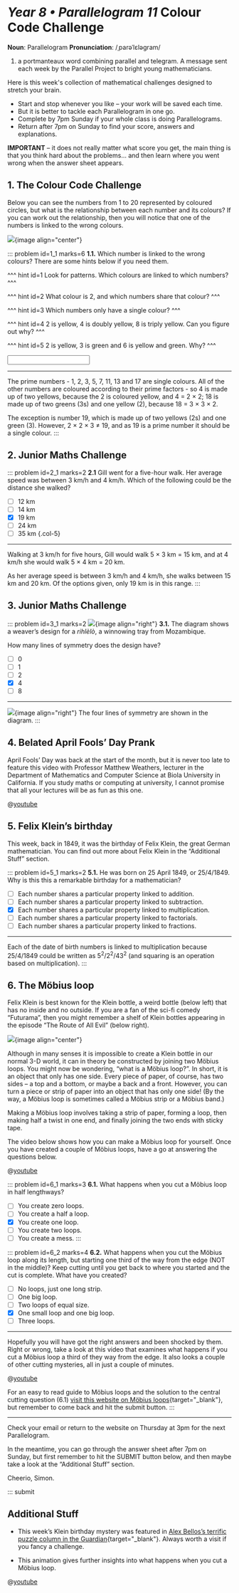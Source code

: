# _Year 8 • Parallelogram 11_ Colour Code Challenge

<div class="dictionary">

__Noun__: Parallelogram
__Pronunciation__: /ˌparəˈlɛləɡram/

1. a portmanteaux word combining parallel and telegram. A message sent each week by the Parallel Project to bright young mathematicians.

</div>

Here is this week's collection of mathematical challenges designed to stretch your brain.  

*	Start and stop whenever you like – your work will be saved each time.
*	But it is better to tackle each Parallelogram in one go.
* Complete by 7pm Sunday if your whole class is doing Parallelograms.
*	Return after 7pm on Sunday to find your score, answers and explanations.

__IMPORTANT__ – it does not really matter what score you get, the main thing is
that you think hard about the problems... and then learn where you went wrong
when the answer sheet appears.


## 1.	The Colour Code Challenge

Below you can see the numbers from 1 to 20 represented by coloured circles, but what is the relationship between each number and its colours? If you can work out the relationship, then you will notice that one of the numbers is linked to the wrong colours.

![](/resources/8-11-colour-code-challenge/1-colour-code.png){image align="center"}

::: problem id=1_1 marks=6
__1.1.__ Which number is linked to the wrong colours? There are some hints below if you need them.

^^^ hint id=1
Look for patterns. Which colours are linked to which numbers?
^^^

^^^ hint id=2
What colour is 2, and which numbers share that colour?
^^^

^^^ hint id=3
Which numbers only have a single colour?
^^^

^^^ hint id=4
2 is yellow, 4 is doubly yellow, 8 is triply yellow. Can you figure out why?
^^^

^^^ hint id=5
2 is yellow, 3 is green and 6 is yellow and green. Why?
^^^

<input solution="19"/>  

---

The prime numbers - 1, 2, 3, 5, 7, 11, 13 and 17 are single colours. All of the other numbers are coloured according to their prime factors - so 4 is made up of two yellows, because the 2 is coloured yellow, and 4 = 2 × 2; 18 is made up of two greens (3s) and one yellow (2), because 18 = 3 × 3 × 2.

The exception is number 19, which is made up of two yellows (2s) and one green (3). However, 2 × 2 × 3 ≠ 19, and as 19 is a prime number it should be a single colour.
:::


## 2. Junior Maths Challenge
<!--- (2013) --->

::: problem id=2_1 marks=2
__2.1__ Gill went for a five-hour walk. Her average speed was between 3 km/h and 4 km/h.
Which of the following could be the distance she walked?

* [ ] 12 km
* [ ] 14 km
* [x] 19 km
* [ ] 24 km
* [ ] 35 km
{.col-5}

---

Walking at 3 km/h for five hours, Gill would walk 5 × 3 km = 15 km, and at 4 km/h she would walk 5 × 4 km = 20 km.

As her average speed is between 3 km/h and 4 km/h, she walks between 15 km and 20 km. Of the options given, only 19 km is in this range.
:::


## 3. Junior Maths Challenge
<!--- (2013) --->

::: problem id=3_1 marks=2
![](/resources/8-11-colour-code-challenge/3-rihlelo-question.jpg){image align="right"}
__3.1.__ The diagram shows a weaver’s design for a _rihlèlò_, a winnowing tray
from Mozambique.

How many lines of symmetry does the design have?

* [ ] 0
* [ ] 1
* [ ] 2
* [x] 4
* [ ] 8

---

![](/resources/8-11-colour-code-challenge/3-rihlelo-answer.jpg){image align="right"}
The four lines of symmetry are shown in the diagram.
:::


## 4. Belated April Fools’ Day Prank

April Fools’ Day was back at the start of the month, but it is never too late to feature this video with Professor Matthew Weathers, lecturer in the Department of Mathematics and Computer Science at Biola University in California. If you study maths or computing at university, I cannot promise that all your lectures will be as fun as this one.

@[youtube](dv7kStqRFNM?rel=0)


## 5. Felix Klein’s birthday

This week, back in 1849, it was the birthday of Felix Klein, the great German mathematician. You can find out more about Felix Klein in the “Additional Stuff” section.

::: problem id=5_1 marks=2
__5.1.__ He was born on 25 April 1849, or 25/4/1849. Why is this this a remarkable birthday for a mathematician?

* [ ] Each number shares a particular property linked to addition.
* [ ] Each number shares a particular property linked to subtraction.
* [x] Each number shares a particular property linked to multiplication.
* [ ] Each number shares a particular property linked to factorials.
* [ ] Each number shares a particular property linked to fractions.

---

Each of the date of birth numbers is linked to multiplication because 25/4/1849 could be written as 5<sup>2</sup>/2<sup>2</sup>/43<sup>2</sup> (and squaring is an operation based on multiplication).
:::


## 6. The Möbius loop

Felix Klein is best known for the Klein bottle, a weird bottle (below left) that has no inside and no outside. If you are a fan of the sci-fi comedy “Futurama”, then you might remember a shelf of Klein bottles appearing in the episode “The Route of All Evil” (below right).

![](/resources/8-11-colour-code-challenge/6-klein-bottles.jpg){image align="center"}

Although in many senses it is impossible to create a Klein bottle in our normal 3-D world, it can in theory be constructed by joining two Möbius loops. You might now be wondering, “what is a Möbius loop?”. In short, it is an object that only has one side. Every piece of paper, of course, has two sides – a top and a bottom, or maybe a back and a front. However, you can turn a piece or strip of paper into an object that has only one side! (By the way, a Möbius loop is sometimes called a Möbius strip or a Möbius band.)

Making a Möbius loop involves taking a strip of paper, forming a loop, then making half a twist in one end, and finally joining the two ends with sticky tape.

The video below shows how you can make a Möbius loop for yourself. Once you have created a couple of Möbius loops, have a go at answering the questions below.

@[youtube](IRVOwuHU-M0?rel=0)

::: problem id=6_1 marks=3
__6.1.__ What happens when you cut a Möbius loop in half lengthways?

* [ ] You create zero loops.
* [ ] You create a half a loop.
* [x] You create one loop.
* [ ] You create two loops.
* [ ] You create a mess.
:::

::: problem id=6_2 marks=4
__6.2.__ What happens when you cut the Möbius loop along its length, but starting one third of the way from the edge (NOT in the middle)? Keep cutting until you get back to where you started and the cut is complete. What have you created?

* [ ] No loops, just one long strip.
* [ ] One big loop.
* [ ] Two loops of equal size.
* [x] One small loop and one big loop.
* [ ] Three loops.

---

Hopefully you will have got the right answers and been shocked by them. Right or wrong, take a look at this video that examines what happens if you cut a Möbius loop a third of they way from the edge. It also looks a couple of other cutting mysteries, all in just a couple of minutes.

@[youtube](6q3WcwGcJsU?rel=0)

For an easy to read guide to Möbius loops and the solution to the central cutting question (6.1) [visit this website on Möbius loops](https://www.wikihow.com/Make-a-Mobius-Strip){target="_blank"}, but remember to come back and hit the submit button.
:::

***

Check your email or return to the website on Thursday at 3pm for the next Parallelogram.

In the meantime, you can go through the answer sheet after 7pm on Sunday, but first remember to hit the SUBMIT button below, and then maybe take a look at the “Additional Stuff” section.

Cheerio,
Simon.

::: submit


## Additional Stuff

* This week’s Klein birthday mystery was featured in [Alex Bellos’s terrific puzzle column in the Guardian](https://www.theguardian.com/science/series/alex-bellos-monday-puzzle){target="_blank"}. Always worth a visit if you fancy a challenge.

* This animation gives further insights into what happens when you cut a Möbius loop.

@[youtube](XlQOipIVFPk?rel=0)
